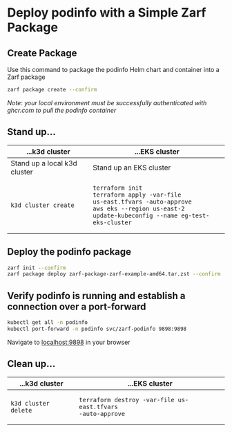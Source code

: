 # Deploy podinfo with a Simple Zarf Package

## Create Package

Use this command to package the podinfo Helm chart and container into a Zarf package

```bash
zarf package create --confirm
```

*Note: your local environment must be successfully authenticated with ghcr.com to pull the podinfo container*

## Stand up...

| ...k3d cluster | ...EKS cluster |
| - | - |
| Stand up a local k3d cluster | Stand up an EKS cluster |
| <pre><code>k3d cluster create</code></pre> | <pre><code>terraform init<br>terraform apply -var-file us-east.tfvars -auto-approve<br>aws eks --region us-east-2 update-kubeconfig --name eg-test-eks-cluster</code></pre> |

## Deploy the podinfo package

```bash
zarf init --confirm
zarf package deploy zarf-package-zarf-example-amd64.tar.zst --confirm
```
## Verify podinfo is running and establish a connection over a port-forward

```bash
kubectl get all -n podinfo
kubectl port-forward -n podinfo svc/zarf-podinfo 9898:9898
```

Navigate to <a href="localhost:9898">localhost:9898</a> in your browser

## Clean up...

| ...k3d cluster | ...EKS cluster |
| - | - |
| <pre><code>k3d cluster delete</code></pre> | <pre><code>terraform destroy -var-file us-east.tfvars -auto-approve</code></pre> |
